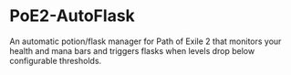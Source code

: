 # PoE2-AutoFlask
An automatic potion/flask manager for Path of Exile 2 that monitors your health and mana bars and triggers flasks when levels drop below configurable thresholds.
